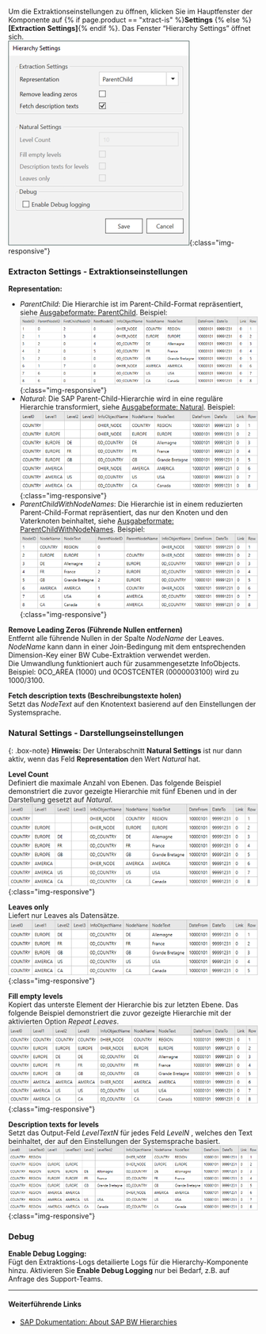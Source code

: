 
Um die Extraktionseinstellungen zu öffnen, klicken Sie im Hauptfenster der Komponente auf {% if page.product == "xtract-is" %}**Settings** {% else %} **[Extraction Settings]**{% endif %}.
Das Fenster “Hierarchy Settings” öffnet sich.<br>
![Hierarchies-Settings](/img/content/extractors.bwhier/Hierarchy-settings.png){:class="img-responsive"}

### Extracton Settings - Extraktionseinstellungen
**Representation:** 
- *ParentChild*: Die Hierarchie ist im Parent-Child-Format repräsentiert, siehe [Ausgabeformate: ParentChild](./tabellenausgabe#parentchild-format). Beispiel: <br>
![Hierarchies-Parent-Child](/img/content/extractors.bwhier/Hierarchy-Table-Output-Result.png){:class="img-responsive"}
- *Natural*: Die SAP Parent-Child-Hierarchie wird in eine reguläre Hierarchie transformiert, siehe [Ausgabeformate: Natural](./tabellenausgabe#natural-format). Beispiel: <br>
![Hierarchy-Parent-Child-Natural](/img/content/extractors.bwhier/Hierarchy-Parent-Child-Natural.png){:class="img-responsive"}
- *ParentChildWithNodeNames*: Die Hierarchie ist in einem reduzierten Parent-Child-Format repräsentiert, das nur den Knoten und den Vaterknoten beinhaltet, siehe [Ausgabeformate: ParentChildWithNodeNames](./tabellenausgabe#parentchildwithnodenames-format). Beispiel:<br>
![Hierarchy-Parent-Child-With-Node-Names](/img/content/extractors.bwhier/Hierarchy-ParentChildWithNodes.png){:class="img-responsive"}

**Remove Leading Zeros (Führende Nullen entfernen)**<br>
Entfernt alle führende Nullen in der Spalte *NodeName* der Leaves.
*NodeName* kann dann in einer Join-Bedingung mit dem entsprechenden Dimension-Key einer BW Cube-Extraktion verwendet werden.<br>
Die Umwandlung funktioniert auch für zusammengesetzte InfoObjects.<br> 
Beispiel: 0CO_AREA (1000) und 0COSTCENTER (0000003100) wird zu 1000/3100.

**Fetch description texts (Beschreibungstexte holen)**<br>
Setzt das *NodeText* auf den Knotentext basierend auf den Einstellungen der Systemsprache. 

### Natural Settings - Darstellungseinstellungen

{: .box-note}
**Hinweis:** Der Unterabschnitt **Natural Settings** ist nur dann aktiv, wenn das Feld **Representation** den Wert *Natural* hat.

**Level Count** <br>
Definiert die maximale Anzahl von Ebenen. 
Das folgende Beispiel demonstriert die zuvor gezeigte Hierarchie mit fünf Ebenen und in der Darstellung gesetzt auf *Natural*.
![Hierarchy-Parent-Child-Natural](/img/content/extractors.bwhier/Hierarchy-Parent-Child-Natural.png){:class="img-responsive"}

**Leaves only**<br>
Liefert nur Leaves als Datensätze.<br>
![Hierarchy-Leaves-Only](/img/content/extractors.bwhier/Hierarchy-leaves-only.png){:class="img-responsive"}

**Fill empty levels**  <br>
Kopiert das unterste Element der Hierarchie bis zur letzten Ebene.
Das folgende Beispiel demonstriert die zuvor gezeigte Hierarchie mit der aktivierten Option *Repeat Leaves*.<br>
![Hierarchy-Parent-Child-Repeat](/img/content/extractors.bwhier/Hierarchy-Parent-Child-Repeat.png){:class="img-responsive"}

**Description texts for levels**<br>
Setzt das Output-Feld *LevelTextN* für jedes Feld *LevelN* , welches den Text beinhaltet, der auf den Einstellungen der Systemsprache basiert.<br>
![Hierarchy-Description-Texts](/img/content/Hierarchy-description-texts.png){:class="img-responsive"}

### Debug

**Enable Debug Logging:**<br>
Fügt den Extraktions-Logs detailierte Logs für die Hierarchy-Komponente hinzu.
Aktivieren Sie **Enable Debug Logging** nur bei Bedarf, z.B. auf Anfrage des Support-Teams.

*****
#### Weiterführende Links
- [SAP Dokumentation: About SAP BW Hierarchies](https://help.sap.com/saphelp_scm41/helpdata/en/90/fd36709c6411d5b4000050dadfb23f/content.htm?no_cache=true)
